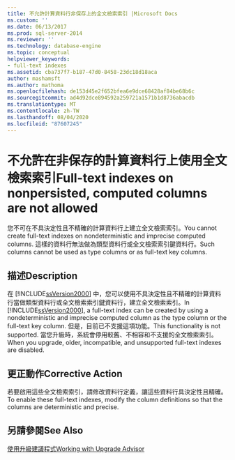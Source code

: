 ```yaml
---
title: 不允許計算資料行非保存上的全文檢索索引 |Microsoft Docs
ms.custom: ''
ms.date: 06/13/2017
ms.prod: sql-server-2014
ms.reviewer: ''
ms.technology: database-engine
ms.topic: conceptual
helpviewer_keywords:
- full-text indexes
ms.assetid: cba737f7-b187-47d0-8458-23dc18d18aca
author: mashamsft
ms.author: mathoma
ms.openlocfilehash: de153d45e2f652bfea6e9dce68428af84be68b6c
ms.sourcegitcommit: ad4d92dce894592a259721a1571b1d8736abacdb
ms.translationtype: MT
ms.contentlocale: zh-TW
ms.lasthandoff: 08/04/2020
ms.locfileid: "87607245"
---
```

# <a name="full-text-indexes-on-nonpersisted-computed-columns-are-not-allowed"></a><span data-ttu-id="93aab-102">不允許在非保存的計算資料行上使用全文檢索索引</span><span class="sxs-lookup"><span data-stu-id="93aab-102">Full-text indexes on nonpersisted, computed columns are not allowed</span></span>
  <span data-ttu-id="93aab-103">您不可在不具決定性且不精確的計算資料行上建立全文檢索索引。</span><span class="sxs-lookup"><span data-stu-id="93aab-103">You cannot create full-text indexes on nondeterministic and imprecise computed columns.</span></span> <span data-ttu-id="93aab-104">這樣的資料行無法做為類型資料行或全文檢索索引鍵資料行。</span><span class="sxs-lookup"><span data-stu-id="93aab-104">Such columns cannot be used as type columns or as full-text key columns.</span></span>  
  
## <a name="description"></a><span data-ttu-id="93aab-105">描述</span><span class="sxs-lookup"><span data-stu-id="93aab-105">Description</span></span>  
 <span data-ttu-id="93aab-106">在 [!INCLUDE[ssVersion2000](../../includes/ssversion2000-md.md)] 中，您可以使用不具決定性且不精確的計算資料行當做類型資料行或全文檢索索引鍵資料行，建立全文檢索索引。</span><span class="sxs-lookup"><span data-stu-id="93aab-106">In [!INCLUDE[ssVersion2000](../../includes/ssversion2000-md.md)], a full-text index can be created by using a nondeterministic and imprecise computed column as the type column or the full-text key column.</span></span> <span data-ttu-id="93aab-107">但是，目前已不支援這項功能。</span><span class="sxs-lookup"><span data-stu-id="93aab-107">This functionality is not supported.</span></span> <span data-ttu-id="93aab-108">當您升級時，系統會停用較舊、不相容和不支援的全文檢索索引。</span><span class="sxs-lookup"><span data-stu-id="93aab-108">When you upgrade, older, incompatible, and unsupported full-text indexes are disabled.</span></span>  
  
## <a name="corrective-action"></a><span data-ttu-id="93aab-109">更正動作</span><span class="sxs-lookup"><span data-stu-id="93aab-109">Corrective Action</span></span>  
 <span data-ttu-id="93aab-110">若要啟用這些全文檢索索引，請修改資料行定義，讓這些資料行具決定性且精確。</span><span class="sxs-lookup"><span data-stu-id="93aab-110">To enable these full-text indexes, modify the column definitions so that the columns are deterministic and precise.</span></span>  
  
## <a name="see-also"></a><span data-ttu-id="93aab-111">另請參閱</span><span class="sxs-lookup"><span data-stu-id="93aab-111">See Also</span></span>  
 [<span data-ttu-id="93aab-112">使用升級建議程式</span><span class="sxs-lookup"><span data-stu-id="93aab-112">Working with Upgrade Advisor</span></span>](../../../2014/sql-server/install/working-with-upgrade-advisor.md)  
  
  
